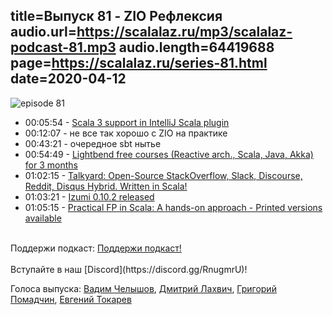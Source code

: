 title=Выпуск 81 - ZIO Рефлексия
audio.url=https://scalalaz.ru/mp3/scalalaz-podcast-81.mp3
audio.length=64419688
page=https://scalalaz.ru/series-81.html
date=2020-04-12
----
![episode 81](https://scalalaz.ru/img/episode81.png)


* 00:05:54 - [Scala 3 support in IntelliJ Scala plugin](https://blog.jetbrains.com/scala/2020/03/17/scala-3-support-in-intellij-scala-plugin/)
* 00:12:07 - не все так хорошо с ZIO на практике
* 00:43:21 - очередное sbt нытье 
* 00:54:49 - [Lightbend free courses (Reactive arch., Scala, Java, Akka) for 3 months](https://www.lightbend.com/learn-reactive-akka-and-scala-with-free-online-training-from-lightbend?utm_source=social&utm_medium=twitter-post&utm_campaign=PL-20XX-Lightbend-Academy-Free-Subscription&utm_term=&utm_content=none)
* 01:02:15 - [Talkyard: Open-Source StackOverflow, Slack, Discourse, Reddit, Disqus Hybrid. Written in Scala!](https://www.reddit.com/r/scala/comments/fq0pt2/talkyard_opensource_stackoverflow_slack_discourse/)
* 01:03:21 - [Izumi 0.10.2 released](https://github.com/7mind/izumi/releases/tag/0.10.2)
* 01:05:15 - [Practical FP in Scala: A hands-on approach - Printed versions available](https://www.reddit.com/r/scala/comments/for38n/practical_fp_in_scala_a_handson_approach_printed/)

<br/>
Поддержи подкаст:
<a href="https://www.patreon.com/bePatron?u=8074802" data-patreon-widget-type="become-patron-button">Поддержи подкаст!</a><script async src="https://c6.patreon.com/becomePatronButton.bundle.js"></script>
<br/>

<br/>
Вступайте в наш [Discord](https://discord.gg/RnugmrU)!
<br/>

Голоса выпуска:
[Вадим Челышов](https://github.com/dos65),
[Дмитрий Лахвич](https://github.com/ReiReiRei),
[Григорий Помадчин](https://github.com/pomadchin),
[Евгений Токарев](https://twitter.com/strobegen)
